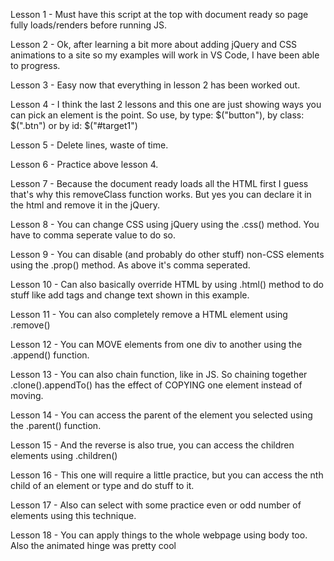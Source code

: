 Lesson 1 - Must have this script at the top with document ready so page fully loads/renders before running JS.

Lesson 2 - Ok, after learning a bit more about adding jQuery and CSS animations to a site so my examples will work in VS Code, I have been able to progress.

Lesson 3 - Easy now that everything in lesson 2 has been worked out.

Lesson 4 - I think the last 2 lessons and this one are just showing ways you can pick an element is the point. So use, by type: $("button"), by class: $(".btn") or by id: $("#target1")

Lesson 5 - Delete lines, waste of time.

Lesson 6 - Practice above lesson 4.

Lesson 7 - Because the document ready loads all the HTML first I guess that's why this removeClass function works. But yes you can declare it in the html and remove it in the jQuery.

Lesson 8 - You can change CSS using jQuery using the .css() method. You have to comma seperate value to do so.

Lesson 9 - You can disable (and probably do other stuff) non-CSS elements using the .prop() method. As above it's comma seperated.

Lesson 10 - Can also basically override HTML by using .html() method to do stuff like add tags and change text shown in this example.

Lesson 11 - You can also completely remove a HTML element using .remove()

Lesson 12 - You can MOVE elements from one div to another using the .append() function.

Lesson 13 - You can also chain function, like in JS. So chaining together .clone().appendTo() has the effect of COPYING one element instead of moving.

Lesson 14 - You can access the parent of the element you selected using the .parent() function.

Lesson 15 - And the reverse is also true, you can access the children elements using .children()

Lesson 16 - This one will require a little practice, but you can access the nth child of an element or type and do stuff to it.

Lesson 17 - Also can select with some practice even or odd number of elements using this technique.

Lesson 18 - You can apply things to the whole webpage using body too. Also the animated hinge was pretty cool

